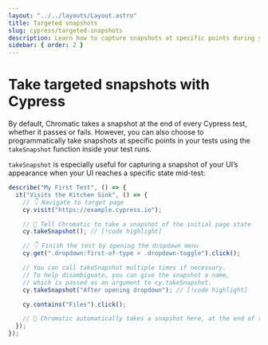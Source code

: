 ```yaml
---
layout: "../../layouts/Layout.astro"
title: Targeted snapshots
slug: cypress/targeted-snapshots
description: Learn how to capture snapshots at specific points during your Cypress tests programmatically
sidebar: { order: 2 }
---
```


# Take targeted snapshots with Cypress

By default, Chromatic takes a snapshot at the end of every Cypress test, whether it passes or fails. However, you can also choose to programmatically take snapshots at specific points in your tests using the `takeSnapshot` function inside your test runs.

`takeSnapshot` is especially useful for capturing a snapshot of your UI’s appearance when your UI reaches a specific state mid-test:

```js
describe("My First Test", () => {
  it("Visits the Kitchen Sink", () => {
    // 👇 Navigate to target page
    cy.visit("https://example.cypress.io");

    // 📸 Tell Chromatic to take a snapshot of the initial page state
    cy.takeSnapshot(); // [!code highlight]

    // 👇 Finish the test by opening the dropdown menu
    cy.get(".dropdown:first-of-type > .dropdown-toggle").click();

    // You can call takeSnapshot multiple times if necessary.
    // To help disambiguate, you can give the snapshot a name,
    // which is passed as an argument to cy.takeSnapshot.
    cy.takeSnapshot("After opening dropdown"); // [!code highlight]

    cy.contains("Files").click();

    // 📸 Chromatic automatically takes a snapshot here, at the end of the test.
  });
});
```
